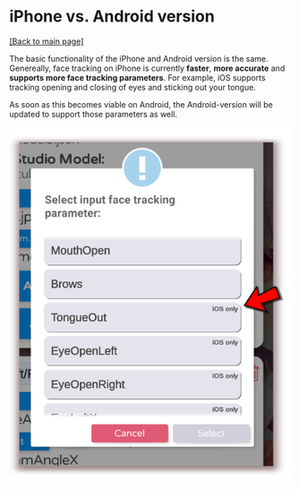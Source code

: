 # iPhone vs. Android version

[\[Back to main page\]](https://denchisoft.github.io/)

The basic functionality of the iPhone and Android version is the same. Genereally, face tracking on iPhone is currently __faster__, __more accurate__ and __supports more face tracking parameters__. For example, iOS supports tracking opening and closing of eyes and sticking out your tongue.

As soon as this becomes viable on Android, the Android-version will be updated to support those parameters as well.

![Differences](../images/vts_doc_screenshots/screenshot_diff_1.png "Differences")
